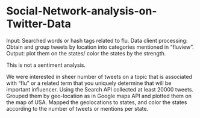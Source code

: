 # Social-Network-analysis-on-Twitter-Data
Input: Searched words or hash tags related to flu.
Data client processing: Obtain and group tweets by location into categories mentioned in “fluview”.
Output: plot them on the states/ color the states by the strength.

This is not a sentiment analysis.

We were interested in sheer number of tweets on a topic that is associated with “flu” or a related term that you uniquely determine that will be
important influencer.
Using the Search API collected at least 20000 tweets.
Grouped them by geo-location as in Google maps API and plotted them on the map of USA.
Mapped the geolocations to states, and color the states according to the number of tweets or mentions per state.

